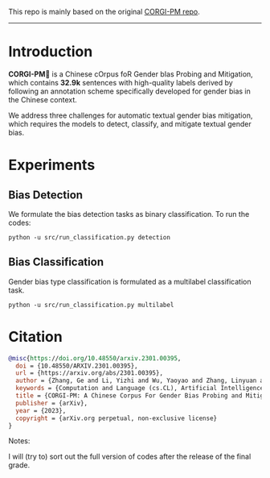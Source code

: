 This repo is mainly based on the original [CORGI-PM repo](https://github.com/yizhilll/CORGI-PM). 

---

# Introduction

**CORGI-PM**🐶 is a Chinese cOrpus foR Gender bIas Probing and Mitigation, which contains **32.9k** sentences with high-quality labels derived by following an annotation scheme specifically developed for gender bias in the Chinese context.

We address three challenges for automatic textual gender bias mitigation, which requires the models to detect, classify, and mitigate textual gender bias.

# Experiments

## Bias Detection

We formulate the bias detection tasks as binary classification. To run the codes:

```shell
python -u src/run_classification.py detection 
```

## Bias Classification

Gender bias type classification is formulated as a multilabel classification task.

```
python -u src/run_classification.py multilabel  
```

# Citation

```bibtex
@misc{https://doi.org/10.48550/arxiv.2301.00395,
  doi = {10.48550/ARXIV.2301.00395},
  url = {https://arxiv.org/abs/2301.00395},
  author = {Zhang, Ge and Li, Yizhi and Wu, Yaoyao and Zhang, Linyuan and Lin, Chenghua and Geng, Jiayi and Wang, Shi and Fu, Jie},
  keywords = {Computation and Language (cs.CL), Artificial Intelligence (cs.AI), Computers and Society (cs.CY), Machine Learning (cs.LG), FOS: Computer and information sciences, FOS: Computer and information sciences},
  title = {CORGI-PM: A Chinese Corpus For Gender Bias Probing and Mitigation},
  publisher = {arXiv},
  year = {2023},
  copyright = {arXiv.org perpetual, non-exclusive license}
}

```
Notes:

I will (try to) sort out the full version of codes after the release of the final grade.
